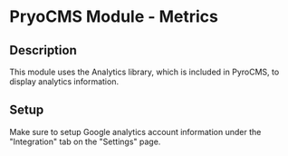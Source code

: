 # PryoCMS Module - Metrics

## Description

This module uses the Analytics library, which is included in PyroCMS, to display analytics information.

## Setup

Make sure to setup Google analytics account information under the "Integration" tab on the "Settings" page.